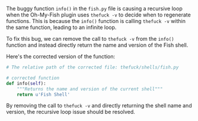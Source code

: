 The buggy function `info()` in the `fish.py` file is causing a recursive loop when the Oh-My-Fish plugin uses `thefuck -v` to decide when to regenerate functions. This is because the `info()` function is calling `thefuck -v` within the same function, leading to an infinite loop.

To fix this bug, we can remove the call to `thefuck -v` from the `info()` function and instead directly return the name and version of the Fish shell.

Here's the corrected version of the function:

```python
# The relative path of the corrected file: thefuck/shells/fish.py

# corrected function
def info(self):
    """Returns the name and version of the current shell"""
    return u'Fish Shell'
```

By removing the call to `thefuck -v` and directly returning the shell name and version, the recursive loop issue should be resolved.